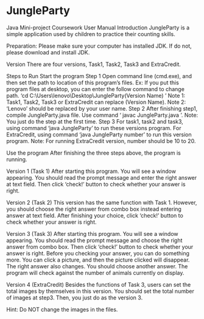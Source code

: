 # JungleParty
Java Mini-project Coursework
User Manual
Introduction
JungleParty is a simple application used by children to practice their counting skills.

Preparation:
Please make sure your computer has installed JDK. If do not, please download and install JDK.

Version
There are four versions, Task1, Task2, Task3 and ExtraCredit.
 
Steps to Run
Start the program
Step 1
Open command line (cmd.exe), and then set the path to location of this program’s files.
Ex: If you put this program files at desktop, you can enter the follow command to change path.
‘cd C:\Users\lenovo\Desktop\JungleParty\(Version Name) ’
Note 1: Task1, Task2, Task3 or ExtraCredit can replace (Version Name).
Note 2: ‘Lenovo’ should be replaced by your user name.
Step 2
After finishing step1, compile JungleParty.java file. Use command ‘ javac JungleParty.java ’. 
Note: You just do the step at the first time.
Step 3
For task1, task2 and task3, using command ‘java JungleParty’ to run these versions program.
For ExtraCredit, using command ‘java JungleParty number’ to run this version program.
Note: For running ExtraCredit version, number should be 10 to 20.

Use the program
After finishing the three steps above, the program is running.

Version 1 (Task 1)
After starting this program. You will see a window appearing. You should read the prompt message and enter the right answer at text field. Then click ‘check!’ button to check whether your answer is right.

Version 2 (Task 2)
This version has the same function with Task 1. However, you should choose the right answer from combo box instead entering answer at text field. After finishing your choice, click ‘check!’ button to check whether your answer is right.

Version 3 (Task 3)
After starting this program. You will see a window appearing. You should read the prompt message and choose the right answer from combo box. Then click ‘check!’ button to check whether your answer is right. Before you checking your answer, you can do something more. You can click a picture, and then the picture clicked will disappear. The right answer also changes. You should choose another answer. The program will check against the number of animals currently on display.

Version 4 (ExtraCredit)
Besides the functions of Task 3, users can set the total images by themselves in this version. You should set the total number of images at step3. Then, you just do as the version 3.






Hint: Do NOT change the images in the files.
